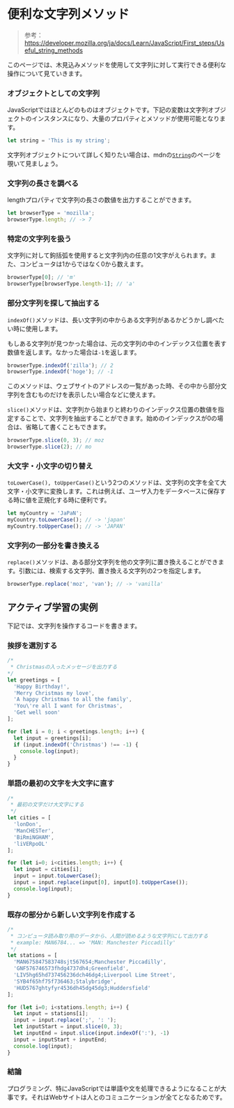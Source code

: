 # 便利な文字列メソッド

> 参考：https://developer.mozilla.org/ja/docs/Learn/JavaScript/First_steps/Useful_string_methods

このページでは、木見込みメソッドを使用して文字列に対して実行できる便利な操作について見ていきます。

### オブジェクトとしての文字列

JavaScriptではほとんどのものはオブジェクトです。下記の変数は文字列オブジェクトのインスタンスになり、大量のプロパティとメソッドが使用可能となります。

```js
let string = 'This is my string';
```

文字列オブジェクトについて詳しく知りたい場合は、mdnの[`String`](https://developer.mozilla.org/ja/docs/Web/JavaScript/Reference/Global_Objects/String)のページを覗いて見ましょう。

### 文字列の長さを調べる

lengthプロパティで文字列の長さの数値を出力することができます。

```js
let browserType = 'mozilla';
browserType.length; // -> 7
```

### 特定の文字列を扱う

文字列に対して鉤括弧を使用すると文字列内の任意の1文字がえられます。また、コンピュータは1からではなく0から数えます。

```js
browserType[0]; // 'm'
browserType[browserType.length-1]; // 'a'
```

### 部分文字列を探して抽出する

`indexOf()`メソッドは、長い文字列の中からある文字列があるかどうかし調べたい時に使用します。

もしある文字列が見つかった場合は、元の文字列の中のインデックス位置を表す数値を返します。なかった場合は`-1`を返します。

```js
browserType.indexOf('zilla'); // 2
browserType.indexOf('hoge'); // -1
```

このメソッドは、ウェブサイトのアドレスの一覧があった時、その中から部分文字列を含むものだけを表示したい場合などに使えます。

`slice()`メソッドは、文字列から始まりと終わりのインデックス位置の数値を指定することで、文字列を抽出することができます。始めのインデックスが0の場合は、省略して書くこともできます。

```js
browserType.slice(0, 3); // moz
browserType.slice(2); // mo
```

### 大文字・小文字の切り替え

`toLowerCase(), toUpperCase()`という2つのメソッドは、文字列の文字を全て大文字・小文字に変換します。これは例えば、ユーザ入力をデータベースに保存する時に値を正規化する時に便利です。

```js
let myCountry = 'JaPaN';
myCountry.toLowerCase(); // -> 'japan'
myCountry.toUpperCase(); // -> 'JAPAN'
```

### 文字列の一部分を書き換える

`replace()`メソッドは、ある部分文字列を他の文字列に置き換えることができます。引数には、検索する文字列、置き換える文字列の2つを指定します。

```js
browserType.replace('moz', 'van'); // -> 'vanilla'
```

## アクティブ学習の実例

下記では、文字列を操作するコードを書きます。

### 挨拶を選別する

```js
/*
 * Christmasの入ったメッセージを出力する
*/
let greetings = [
  'Happy Birthday!',
  'Merry Christmas my love',
  'A happy Christmas to all the family',
  'You\'re all I want for Christmas',
  'Get well soon'
];

for (let i = 0; i < greetings.length; i++) {
  let input = greetings[i];
  if (input.indexOf('Christmas') !== -1) {
    console.log(input);
  }
}
```

### 単語の最初の文字を大文字に直す

```js
/*
 * 最初の文字だけ大文字にする
 */
let cities = [
  'lonDon',
  'ManCHESTer',
  'BiRmiNGHAM',
  'liVERpoOL'
];

for (let i=0; i<cities.length; i++) {
  let input = cities[i];
  input = input.toLowerCase();
  input = input.replace(input[0], input[0].toUpperCase());
  console.log(input);
}
```

### 既存の部分から新しい文字列を作成する

```js
/*
 * コンピュータ読み取り用のデータから、人間が読めるような文字列にして出力する
 * example: MAN6784... => 'MAN: Manchester Piccadilly'
 */
let stations = [
  'MAN675847583748sjt567654;Manchester Piccadilly',
  'GNF576746573fhdg4737dh4;Greenfield',
  'LIV5hg65hd737456236dch46dg4;Liverpool Lime Street',
  'SYB4f65hf75f736463;Stalybridge',
  'HUD5767ghtyfyr4536dh45dg45dg3;Huddersfield'
];

for (let i=0; i<stations.length; i++) {
  let input = stations[i];
  input = input.replace(';', ': ');
  let inputStart = input.slice(0, 3);
  let inputEnd = input.slice(input.indexOf(':'), -1)
  input = inputStart + inputEnd;
  console.log(input);
}
```

### 結論

プログラミング、特にJavaScriptでは単語や文を処理できるようになることが大事です。それはWebサイトは人とのコミュニケーションが全てとなるためです。
